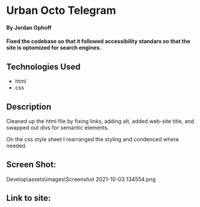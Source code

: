 # Urban Octo Telegram

#### By Jordan Ophoff

#### Fixed the codebase so that it followed accessibility standars so that the site is optomized for search engines.

## Technologies Used

* html
* css

## Description

Cleaned up the html file by fixing links, adding alt, added web-site title, and swapped out divs for semantic elements.

On the css style sheet I rearranged the styling and condenced where needed. 

## Screen Shot:

Develop\assets\images\Screenshot 2021-10-03 134554.png

## Link to site: